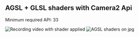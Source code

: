 ## AGSL + GLSL shaders with Camera2 Api

Minimum required API: 33

![Recording video with shader applied](<img src="https://raw.githubusercontent.com/cora32/shader_test/master/output1.gif" width="350"/>)  ![AGSL shaders on jpg](<img src="https://raw.githubusercontent.com/cora32/shader_test/master/output3.gif" width="350"/>)

